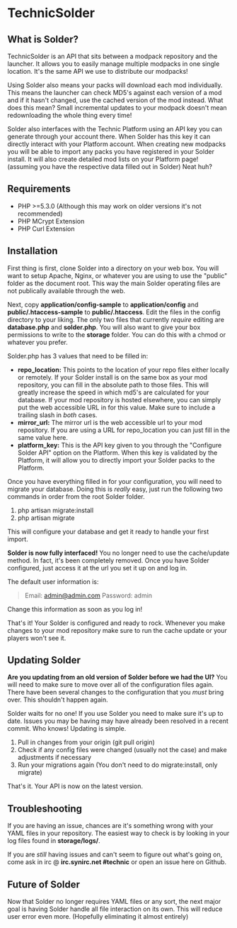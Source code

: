 TechnicSolder
=============

What is Solder?
--------------

TechnicSolder is an API that sits between a modpack repository and the launcher. It allows you to easily manage multiple modpacks in one single location. It's the same API we use to distribute our modpacks!

Using Solder also means your packs will download each mod individually. This means the launcher can check MD5's against each version of a mod and if it hasn't changed, use the cached version of the mod instead. What does this mean? Small incremental updates to your modpack doesn't mean redownloading the whole thing every time!

Solder also interfaces with the Technic Platform using an API key you can generate through your account there. When Solder has this key it can directly interact with your Platform account. When creating new modpacks you will be able to import any packs you have registered in your Solder install. It will also create detailed mod lists on your Platform page! (assuming you have the respective data filled out in Solder) Neat huh?

Requirements
-------------

* PHP >=5.3.0 (Although this may work on older versions it's not recommended)
* PHP MCrypt Extension
* PHP Curl Extension

Installation
-------------

First thing is first, clone Solder into a directory on your web box. You will want to setup Apache, Nginx, or whatever you are using to use the "public" folder as the document root. This way the main Solder operating files are not publically available through the web.

Next, copy **application/config-sample** to **application/config** and **public/.htaccess-sample** to **public/.htaccess**. Edit the files in the config directory to your liking. The only two files that currently *require* editing are **database.php** and **solder.php**. You will also want to give your box permissions to write to the **storage** folder. You can do this with a chmod or whatever you prefer.

Solder.php has 3 values that need to be filled in:

* **repo_location:** This points to the location of your repo files either locally or remotely. If your Solder install is on the same box as your mod repository, you can fill in the absolute path to those files. This will greatly increase the speed in which md5's are calculated for your database. If your mod repository is hosted elsewhere, you can simply put the web accessible URL in for this value. Make sure to include a trailing slash in *both* cases.
* **mirror_url:** The mirror url is the web accessible url to your mod repository. If you are using a URL for repo_location you can just fill in the same value here.
* **platform_key:** This is the API key given to you through the "Configure Solder API" option on the Platform. When this key is validated by the Platform, it will allow you to directly import your Solder packs to the Platform.

Once you have everything filled in for your configuration, you will need to migrate your database. Doing this is *really* easy, just run the following two commands in order from the root Solder folder.

1. php artisan migrate:install
2. php artisan migrate

This will configure your database and get it ready to handle your first import.

**Solder is now fully interfaced!** You no longer need to use the cache/update method. In fact, it's been completely removed. Once you have Solder configured, just access it at the url you set it up on and log in.

The default user information is:

> Email: admin@admin.com
> Password: admin

Change this information as soon as you log in!

That's it! Your Solder is configured and ready to rock. Whenever you make changes to your mod repository make sure to run the cache update or your players won't see it.

Updating Solder
---------------

**Are you updating from an old version of Solder before we had the UI?**
You will need to make sure to move over all of the configuration files again. There have been several changes to the configuration that you *must* bring over. This shouldn't happen again.

Solder waits for no one! If you use Solder you need to make sure it's up to date. Issues you may be having may have already been resolved in a recent commit. Who knows! Updating is simple.

1. Pull in changes from your origin (git pull origin)
2. Check if any config files were changed (usually not the case) and make adjustments if necessary
3. Run your migrations again (You don't need to do migrate:install, only migrate)

That's it. Your API is now on the latest version.

Troubleshooting
---------------
If you are having an issue, chances are it's something wrong with your YAML files in your repository. The easiest way to check is by looking in your log files found in **storage/logs/**.

If you are *still* having issues and can't seem to figure out what's going on, come ask in irc @ **irc.synirc.net #technic** or open an issue here on Github.

Future of Solder
----------------

Now that Solder no longer requires YAML files or any sort, the next major goal is having Solder handle all file interaction on its own. This will reduce user error even more. (Hopefully eliminating it almost entirely)